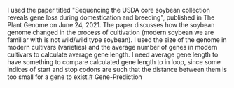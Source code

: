 I used the paper titled "Sequencing the USDA core soybean collection reveals gene loss during domestication and breeding", published in The Plant Genome on June 24, 2021. The paper discusses how the soybean genome changed in the process of cultivation (modern soybean we are familiar with is not wild/wild type soybean).
I used the size of the genome in modern cultivars (varieties) and the average number of genes in modern cultivars to calculate average gene length. I need average gene length to have something to compare calculated gene length to in loop, since some indices of start and stop codons are such that the distance between them is too small for a gene to exist.# Gene-Prediction
